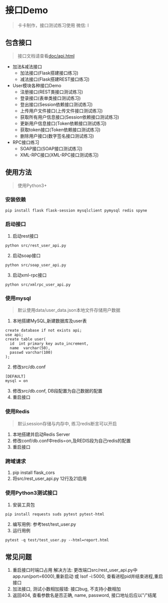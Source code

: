 # 接口Demo
>卡卡制作，接口测试练习使用 微信: l
## 包含接口
> 接口文档请查看[doc/api.html](./doc/api.md)

- 加法&减法接口
    - 加法接口(Flask搭建接口练习)
    - 减法接口(Flask搭建REST接口练习)
- User模块各种接口Demo
    - 注册接口(REST类接口测试练习)
    - 登录接口(表单类接口测试练习)
    - 登出接口(Session依赖接口测试练习)
    - 上传用户文件接口(上传文件接口测试练习)
    - 获取所有用户信息接口(Session依赖接口测试练习)
    - 更新用户信息接口(Token依赖接口测试练习)
    - 获取token接口(Token依赖接口测试练习)
    - 删除用户接口(数字签名接口测试练习)
- RPC接口练习
    - SOAP接口(SOAP接口测试练习)
    - XML-RPC接口(XML-RPC接口测试练习)

## 使用方法
> 使用Python3+
### 安装依赖
```
pip install flask flask-session mysqlclient pymysql redis spyne
```
### 启动接口
1. 启动rest接口
```
python src/rest_user_api.py 
```
2. 启动soap接口
```
python src/soap_user_api.py 
```
3. 启动xml-rpc接口
```
python src/xmlrpc_user_api.py 
```

### 使用mysql
> 默认使用data/user_data.json本地文件存储用户数据

1. 本地搭建MySQL,新建数据库及user表
```
create database if not exists api;
use api;
create table user(
  id  int primary key auto_increment,
  name  varchar(50), 
  passwd varchar(100) 
);
```

2. 修改src/db.conf
```
[DEFAULT]
mysql = on
```
3. 修改src/db.conf, DB段配置为自己数据的配置
4. 重启接口

### 使用Redis
> 默认session存储与内存中, 练习redis断言可以开启

1. 本地搭建并启动Redis Server
2. 修改conf/db.conf中redis=on,及REDIS段为自己redis的配置
3. 重启接口

### 跨域请求
1. pip install flask_cors
2. 将src/rest_user_api.py 12行及21启用

### 使用Python3测试接口
1. 安装工具包
```
pip install requests suds pytest pytest-html
```
2. 编写用例: 参考test/test_user.py
3. 运行用例
```
pytest -q test/test_user.py --html=report.html
```

## 常见问题
1. 重启接口时端口占用
解决方法: 更改端口src/rest_user_api.py中app.run(port=6000),重新启动
或 lsof -i:5000, 查看进程pid并结束进程,重启接口
2. 加法接口, 测试小数相加报错: 接口bug, 不支持小数相加
3. 返回404, 查看参数名是否正确, name, password, 接口地址后应以"/"结尾
